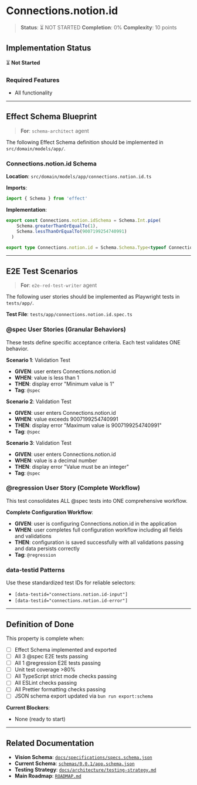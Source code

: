 # Connections.notion.id

> **Status**: ⏳ NOT STARTED
> **Completion**: 0%
> **Complexity**: 10 points

## Implementation Status

⏳ **Not Started**

### Required Features

- All functionality

---

## Effect Schema Blueprint

> **For**: `schema-architect` agent

The following Effect Schema definition should be implemented in `src/domain/models/app/`.

### Connections.notion.id Schema

**Location**: `src/domain/models/app/connections.notion.id.ts`

**Imports**:

```typescript
import { Schema } from 'effect'
```

**Implementation**:

```typescript
export const Connections.notion.idSchema = Schema.Int.pipe(
    Schema.greaterThanOrEqualTo(1),
    Schema.lessThanOrEqualTo(9007199254740991)
  )

export type Connections.notion.id = Schema.Schema.Type<typeof Connections.notion.idSchema>
```

---

## E2E Test Scenarios

> **For**: `e2e-red-test-writer` agent

The following user stories should be implemented as Playwright tests in `tests/app/`.

**Test File**: `tests/app/connections.notion.id.spec.ts`

### @spec User Stories (Granular Behaviors)

These tests define specific acceptance criteria. Each test validates ONE behavior.

**Scenario 1**: Validation Test

- **GIVEN**: user enters Connections.notion.id
- **WHEN**: value is less than 1
- **THEN**: display error "Minimum value is 1"
- **Tag**: `@spec`

**Scenario 2**: Validation Test

- **GIVEN**: user enters Connections.notion.id
- **WHEN**: value exceeds 9007199254740991
- **THEN**: display error "Maximum value is 9007199254740991"
- **Tag**: `@spec`

**Scenario 3**: Validation Test

- **GIVEN**: user enters Connections.notion.id
- **WHEN**: value is a decimal number
- **THEN**: display error "Value must be an integer"
- **Tag**: `@spec`

### @regression User Story (Complete Workflow)

This test consolidates ALL @spec tests into ONE comprehensive workflow.

**Complete Configuration Workflow**:

- **GIVEN**: user is configuring Connections.notion.id in the application
- **WHEN**: user completes full configuration workflow including all fields and validations
- **THEN**: configuration is saved successfully with all validations passing and data persists correctly
- **Tag**: `@regression`

### data-testid Patterns

Use these standardized test IDs for reliable selectors:

- `[data-testid="connections.notion.id-input"]`
- `[data-testid="connections.notion.id-error"]`

---

## Definition of Done

This property is complete when:

- [ ] Effect Schema implemented and exported
- [ ] All 3 @spec E2E tests passing
- [ ] All 1 @regression E2E tests passing
- [ ] Unit test coverage >80%
- [ ] All TypeScript strict mode checks passing
- [ ] All ESLint checks passing
- [ ] All Prettier formatting checks passing
- [ ] JSON schema export updated via `bun run export:schema`

**Current Blockers**:

- None (ready to start)

---

## Related Documentation

- **Vision Schema**: [`docs/specifications/specs.schema.json`](../specs.schema.json)
- **Current Schema**: [`schemas/0.0.1/app.schema.json`](../../schemas/0.0.1/app.schema.json)
- **Testing Strategy**: [`docs/architecture/testing-strategy.md`](../../architecture/testing-strategy.md)
- **Main Roadmap**: [`ROADMAP.md`](../../../ROADMAP.md)
